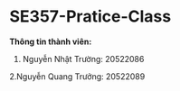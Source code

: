 # SE357-Pratice-Class
**Thông tin thành viên:**
 
1. Nguyễn Nhật Trường: 20522086
 
2.Nguyễn Quang Trưởng: 20522089
